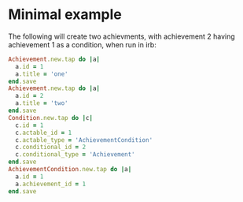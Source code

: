 
# Minimal example

The following will create two achievments, with achievement 2 having
achievement 1 as a condition, when run in irb:

```ruby
Achievement.new.tap do |a|
  a.id = 1
  a.title = 'one'
end.save
Achievement.new.tap do |a|
  a.id = 2
  a.title = 'two'
end.save
Condition.new.tap do |c|
  c.id = 1
  c.actable_id = 1
  c.actable_type = 'AchievementCondition'
  c.conditional_id = 2
  c.conditional_type = 'Achievement'
end.save
AchievementCondition.new.tap do |a|
  a.id = 1
  a.achievement_id = 1
end.save
```

